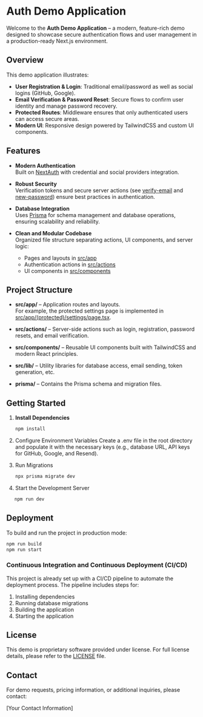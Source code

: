 # Auth Demo Application

Welcome to the **Auth Demo Application** – a modern, feature-rich demo designed to showcase secure authentication flows and user management in a production-ready Next.js environment.

## Overview

This demo application illustrates:

- **User Registration & Login**: Traditional email/password as well as social logins (GitHub, Google).
- **Email Verification & Password Reset**: Secure flows to confirm user identity and manage password recovery.
- **Protected Routes**: Middleware ensures that only authenticated users can access secure areas.
- **Modern UI**: Responsive design powered by TailwindCSS and custom UI components.

## Features

- **Modern Authentication**  
  Built on [NextAuth](src/auth.ts) with credential and social providers integration.

- **Robust Security**  
  Verification tokens and secure server actions (see [verify-email](src/actions/verify-email.ts) and [new-password](src/actions/new-password.ts)) ensure best practices in authentication.

- **Database Integration**  
  Uses [Prisma](prisma/schema.prisma) for schema management and database operations, ensuring scalability and reliability.

- **Clean and Modular Codebase**  
  Organized file structure separating actions, UI components, and server logic:
  - Pages and layouts in [src/app](src/app/page.tsx)
  - Authentication actions in [src/actions](src/actions/register.ts)
  - UI components in [src/components](src/components/auth/login-form.tsx)

## Project Structure

- **src/app/** – Application routes and layouts.  
  For example, the protected settings page is implemented in [src/app/(protected)/settings/page.tsx](<src/app/(protected)/settings/page.tsx>).

- **src/actions/** – Server-side actions such as login, registration, password resets, and email verification.

- **src/components/** – Reusable UI components built with TailwindCSS and modern React principles.

- **src/lib/** – Utility libraries for database access, email sending, token generation, etc.

- **prisma/** – Contains the Prisma schema and migration files.

## Getting Started

1. **Install Dependencies**

   ```sh
   npm install
   ```

2. Configure Environment Variables
   Create a .env file in the root directory and populate it with the necessary keys (e.g., database URL, API keys for GitHub, Google, and Resend).

3. Run Migrations

   ```sh
   npx prisma migrate dev
   ```

4. Start the Development Server

```sh
   npm run dev
```

## Deployment

To build and run the project in production mode:

```sh
npm run build
npm run start
```

### Continuous Integration and Continuous Deployment (CI/CD)

This project is already set up with a CI/CD pipeline to automate the deployment process. The pipeline includes steps for:

1. Installing dependencies
2. Running database migrations
3. Building the application
4. Starting the application

## License

This demo is proprietary software provided under license. For full license details, please refer to the [LICENSE](LICENSE) file.

## Contact

For demo requests, pricing information, or additional inquiries, please contact:

[Your Contact Information]

